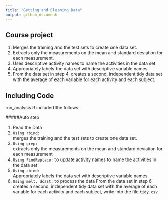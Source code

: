 ```yaml
---
title: "Getting and Cleaning Data"
output: github_document
---
```




## Course project

1. Merges the training and the test sets to create one data set.
2. Extracts only the measurements on the mean and standard deviation for each measurement.
3. Uses descriptive activity names to name the activities in the data set
4. Appropriately labels the data set with descriptive variable names.
5. From the data set in step 4, creates a second, independent tidy data set with the average of each variable for each activity and each subject.

## Including Code

run_analysis.R included the follows:

#####Auto step
1. Read the Data 
2. `Using rbind:`     
        merges the training and the test sets to create one data set.
3. `Using grep:`      
        extracts only the measurements on the mean and standard deviation for each measurement
4. `Using FindReplace:`
        to update activity names to name the activities in the data set
5. `Using cbind:`     
        Appropriately labels the data set with descriptive variable names.
6. `Using melt, dcast:` 
        to process the data From the data set in step 6, creates a second, independent tidy data set with the average of each variable for each activity and each subject,        write into the file `tidy.csv`.

